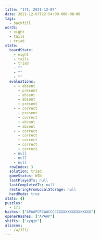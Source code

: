 ```yaml
---
title: "171: 2021-12-07"
date: 2021-12-07T22:54:00.000-08:00
tags:
  - backfill
words:
  - eight
  - tails
  - triad
state:
  boardState:
    - eight
    - tails
    - triad
    - ""
    - ""
    - ""
  evaluations:
    - - absent
      - present
      - absent
      - absent
      - present
    - - correct
      - present
      - correct
      - absent
      - absent
    - - correct
      - correct
      - correct
      - correct
      - correct
    - null
    - null
    - null
  rowIndex: 3
  solution: triad
  gameStatus: WIN
  lastPlayedTs: null
  lastCompletedTs: null
  restoringFromLocalStorage: null
  hardMode: true
stats: {}
puzzles:
  - 171
hashes: ["APAAPCPCAACCCCCXXXXXXXXXXXXXXX"]
openerHashes: ["APAAP"]
shifts: ["zyqjn"]
aliases:
  - /w/171/
---
```

<!-- more -->
